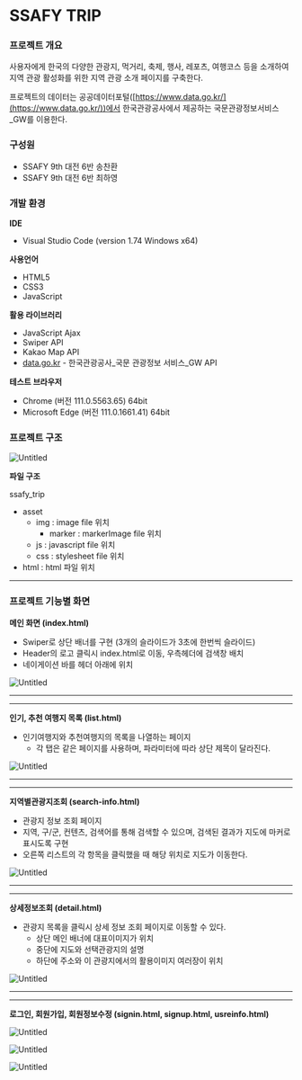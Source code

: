 # SSAFY TRIP

### 프로젝트 개요

사용자에게 한국의 다양한 관광지, 먹거리, 축제, 행사, 레포츠, 여행코스 등을 소개하여 지역 관광 활성화를 위한 지역 관광 소개 페이지를 구축한다.

프로젝트의 데이터는 공공데이터포털([https://www.data.go.kr/](https://www.data.go.kr/))에서 한국관광공사에서 제공하는 국문관광정보서비스\_GW를 이용한다.

### 구성원

- SSAFY 9th 대전 6반 송찬환
- SSAFY 9th 대전 6반 최하영

### 개발 환경

**IDE**

- Visual Studio Code (version 1.74 Windows x64)

**사용언어**

- HTML5
- CSS3
- JavaScript

**활용 라이브러리**

- JavaScript Ajax
- Swiper API
- Kakao Map API
- [data.go.kr](http://data.go.kr) - 한국관광공사\_국문 관광정보 서비스\_GW API

**테스트 브라우저**

- Chrome (버전 111.0.5563.65) 64bit
- Microsoft Edge (버전 111.0.1661.41) 64bit

### 프로젝트 구조

![Untitled](readme_img/project.png)

**파일 구조**

ssafy_trip

- asset
  - img : image file 위치
    - marker : markerImage file 위치
  - js : javascript file 위치
  - css : stylesheet file 위치
- html : html 파일 위치

---

### 프로젝트 기능별 화면

**메인 화면 (index.html)**

- Swiper로 상단 배너를 구현 (3개의 슬라이드가 3초에 한번씩 슬라이드)
- Header의 로고 클릭시 index.html로 이동, 우측헤더에 검색창 배치
- 네이게이션 바를 헤더 아래에 위치

![Untitled](readme_img/main.png)

---

---

**인기, 추천 여행지 목록 (list.html)**

- 인기여행지와 추천여행지의 목록을 나열하는 페이지
  - 각 탭은 같은 페이지를 사용하며, 파라미터에 따라 상단 제목이 달라진다.

![Untitled](readme_img/list.png)

---

---

**지역별관광지조회 (search-info.html)**

- 관광지 정보 조회 페이지
- 지역, 구/군, 컨텐츠, 검색어를 통해 검색할 수 있으며, 검색된 결과가 지도에 마커로 표시도록 구현
- 오른쪽 리스트의 각 항목을 클릭했을 때 해당 위치로 지도가 이동한다.

![Untitled](readme_img/searchinfo.png)

---

---

**상세정보조회 (detail.html)**

- 관광지 목록을 클릭시 상세 정보 조회 페이지로 이동할 수 있다.
  - 상단 메인 배너에 대표이미지가 위치
  - 중단에 지도와 선택관광지의 설명
  - 하단에 주소와 이 관광지에서의 활용이미지 여러장이 위치

![Untitled](readme_img/detail.png)

---

---

**로그인, 회원가입, 회원정보수정 (signin.html, signup.html, usreinfo.html)**

![Untitled](readme_img/login.png)

![Untitled](readme_img/signup.png)

![Untitled](readme_img/edit.png)
